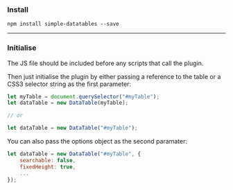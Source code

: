 ### Install

```
npm install simple-datatables --save
```

---

### Initialise

The JS file should be included before any scripts that call the plugin.

Then just initialise the plugin by either passing a reference to the table or a CSS3 selector string as the first parameter:

```javascript
let myTable = document.querySelector("#myTable");
let dataTable = new DataTable(myTable);

// or

let dataTable = new DataTable("#myTable");

```

You can also pass the options object as the second paramater:

```javascript
let dataTable = new DataTable("#myTable", {
    searchable: false,
    fixedHeight: true,
    ...
});
```